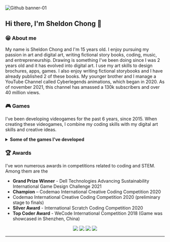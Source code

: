 ![Github banner-01](https://user-images.githubusercontent.com/43157205/139999842-944c4a5e-6fee-4c7d-a935-0b1d78e59d95.png)

## Hi there, I'm Sheldon Chong 👋
### 😁 About me
My name is Sheldon Chong and I'm 15 years old. I enjoy pursuing my passion in art and digital art, writing fictional story books, coding, music, and entrepreneurship. Drawing is something I've been doing since I was 2 years old and it has evolved into digital art. I use my art skills to design brochures, apps, games. I also enjoy writing fictional storybooks and I have already published 2 of these books. My younger brother and I manage a YouTube Channel called Cyberlegends animations, which began in 2020. As of november 2021, this channel has amassed a 130k subscribers and over 40 million views. 

### 🎮 Games
I've been developing videogames for the past 6 years, since 2015. When creating these videogames, I combine my coding skills with my digital art skills and creative ideas. 

<details>
  <summary>
    <strong>Some of the games I've developed</strong>
  </summary>
  <p align='center'>
    <br>
    <img width="400" src="https://github.com/Sheldon-Chong/Sheldon-chong/blob/main/Game%201.png?raw=true"></img>
    <img width="400" src="https://github.com/Sheldon-Chong/Sheldon-chong/blob/main/Game%202.png?raw=true"></img>
    <br>
    <img width="400" src="https://github.com/Sheldon-Chong/Sheldon-chong/blob/main/Game%203.png?raw=true"></img>
    <img width="400" src="https://github.com/Sheldon-Chong/Sheldon-chong/blob/main/Game%204.png?raw=true"></img>
  </p>
</details>

### 🏆 Awards
I've won numerous awards in competitions related to coding and STEM. 
Among them are the
<ul>
  <li><strong>Grand Prize Winner</strong> - Dell Technologies Advancing Sustainability International Game Design Challenge 2021 </li> 
  <li><strong>Champion</strong> – Codemao International Creative Coding Competition 2020</li>
  <li>Codemao International Creative Coding Competition 2020 (preliminary stage to finals)</li>
  <li><strong>Silver Award</strong> - International Scratch Coding Competition 2020</li>
  <li><strong>Top Coder Award</strong> - WeCode International Competition 2018 (Game was showcased in Shenzhen, China)</li>
</ul>

<p align='center'>
  <a href="https://www.linkedin.com/in/sheldonchong/"><img src="https://upload.wikimedia.org/wikipedia/commons/thumb/c/ca/LinkedIn_logo_initials.png/768px-LinkedIn_logo_initials.png" width="40"></a> 
  <a href="https://www.facebook.com/sheldonemersonchong"><img src="https://seeklogo.com/images/F/facebook-icon-logo-C61047A9E7-seeklogo.com.png" width="40"></a>
  <a href="https://www.instagram.com/sheldon_and_emerson/"><img src="https://cdn-icons-png.flaticon.com/512/174/174855.png" width="40"></a>
  <a href="https://sheldonemerson.biz.my/"><img src="https://cdn.pixabay.com/photo/2019/09/12/13/47/pictogram-4471660_1280.png" width="40"></a>
</p>
<hr>


<!--
**Sheldon-Chong/Sheldon-chong** is a ✨ _special_ ✨ repository because its `README.md` (this file) appears on your GitHub profile.


Here are some ideas to get you started:

- 🔭 I’m currently working on ...
- 🌱 I’m currently learning ...
- 👯 I’m looking to collaborate on ...
- 🤔 I’m looking for help with ...
- 💬 Ask me about ...
- 📫 How to reach me: ...
- 😄 Pronouns: ...
- ⚡ Fun fact: ...
-->
